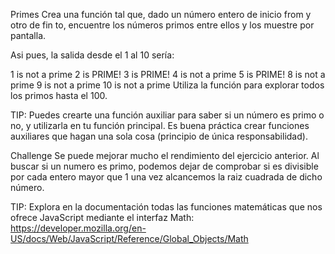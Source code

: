 Primes
Crea una función tal que, dado un número entero de inicio from y otro de fin to, encuentre los números primos entre ellos y los muestre por pantalla.

Asi pues, la salida desde el 1 al 10 sería:

1 is not a prime
2 is PRIME!
3 is PRIME!
4 is not a prime
5 is PRIME!
8 is not a prime
9 is not a prime
10 is not a prime
Utiliza la función para explorar todos los primos hasta el 100.

TIP: Puedes crearte una función auxiliar para saber si un número es primo o no, y utilizarla en tu función principal. Es buena práctica crear funciones auxiliares que hagan una sola cosa (principio de única responsabilidad).

Challenge
Se puede mejorar mucho el rendimiento del ejercicio anterior. Al buscar si un numero es primo, podemos dejar de comprobar si es divisible por cada entero mayor que 1 una vez alcancemos la raiz cuadrada de dicho número.

TIP: Explora en la documentación todas las funciones matemáticas que nos ofrece JavaScript mediante el interfaz Math: https://developer.mozilla.org/en-US/docs/Web/JavaScript/Reference/Global_Objects/Math
